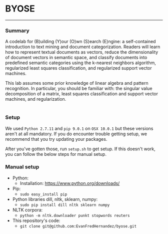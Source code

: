 # BYOSE
___
### Summary

A codelab for (B)uilding (Y)our (O)wn (S)earch (E)ngine: a self-contained introduction to text mining and document categorization. Readers will learn how to represent textual documents as vectors, reduce the dimensionality of document vectors in semantic space, and classify documents into predefined semantic categories using the k-nearest neighbors algorithm, regularized least squares classification, and regularized support vector machines.

This lab assumes some prior knowledge of linear algebra and pattern recognition. In particular, you should be familiar with: the singular value decomposition of a matrix, least squares classification and support vector machines, and regularization. 
<br>
<br>


### Setup

We used `Python 2.7.11` and `pip 9.0.1` on `OSX 10.0.1` but these versions aren't at all mandatory. If you do encounter trouble getting setup, we recommend that you try updating your packages.

After you've gotten those, run `setup.sh` to get setup. If this doesn't work, you can follow the below steps for manual setup.

### Manual setup
* Python:
	* Installation: https://www.python.org/downloads/ 
* Pip:
	* `sudo easy_install pip`
* Python libraries dill, nltk, sklearn, numpy:
	* `sudo pip install dill nltk sklearn numpy`
* NLTK corpora:
	* `python -m nltk.downloader punkt stopwords reuters`
* This repository's code:
	* `git clone git@github.com:EvanFredHernandez/byose.git`